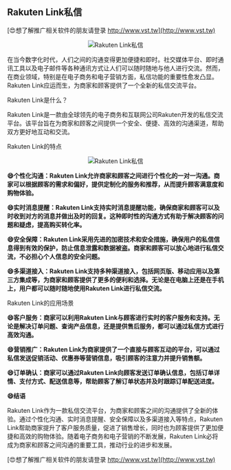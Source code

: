 ## **Rakuten Link私信**

[😍想了解推广相关软件的朋友请登录 http://www.vst.tw](http://www.vst.tw)

 <center><img src="https://vst.tw/MP4/tuiguang/png/4.png" alt="Rakuten Link私信"></center>

在当今数字化时代，人们之间的沟通变得更加便捷和即时。社交媒体平台、即时通讯工具以及电子邮件等各种通讯方式让人们可以随时随地与他人进行交流。然而，在商业领域，特别是在电子商务和电子营销方面，私信功能的重要性愈发凸显。Rakuten Link应运而生，为商家和顾客提供了一个全新的私信交流平台。

Rakuten Link是什么？

Rakuten Link是一款由全球领先的电子商务和互联网公司Rakuten开发的私信交流平台。该平台旨在为商家和顾客之间提供一个安全、便捷、高效的沟通渠道，帮助双方更好地互动和交流。

Rakuten Link的特点

 <center><img src="https://vst.tw/MP4/tuiguang/png/4.png" alt="Rakuten Link私信"></center>

**😄个性化沟通：Rakuten Link允许商家和顾客之间进行个性化的一对一沟通。商家可以根据顾客的需求和偏好，提供定制化的服务和推荐，从而提升顾客满意度和购物体验。**

**😄实时消息提醒：Rakuten Link支持实时消息提醒功能，确保商家和顾客可以及时收到对方的消息并做出及时的回复。这种即时性的沟通方式有助于解决顾客的问题和疑虑，提高购买转化率。**

**😄安全保障：Rakuten Link采用先进的加密技术和安全措施，确保用户的私信信息得到有效的保护，防止信息泄露和数据被盗。商家和顾客可以放心地进行私信交流，不必担心个人信息的安全问题。**

**😄多渠道接入：Rakuten Link支持多种渠道接入，包括网页版、移动应用以及第三方集成等，为商家和顾客提供了更多的便利和选择。无论是在电脑上还是在手机上，用户都可以随时随地使用Rakuten Link进行私信交流。**

Rakuten Link的应用场景

**😄客户服务：商家可以利用Rakuten Link与顾客进行实时的客户服务和支持。无论是解决订单问题、查询产品信息，还是提供售后服务，都可以通过私信方式进行高效沟通。**

**😄营销推广：Rakuten Link为商家提供了一个直接与顾客互动的平台，可以通过私信发送促销活动、优惠券等营销信息，吸引顾客的注意力并提升销售额。**

**😄订单确认：商家可以通过Rakuten Link向顾客发送订单确认信息，包括订单详情、支付方式、配送信息等，帮助顾客了解订单状态并及时跟踪订单配送进度。**

**😄结语**

Rakuten Link作为一款私信交流平台，为商家和顾客之间的沟通提供了全新的体验。通过个性化沟通、实时消息提醒、安全保障以及多渠道接入等特点，Rakuten Link帮助商家提升了客户服务质量，促进了销售增长，同时也为顾客提供了更加便捷和高效的购物体验。随着电子商务和电子营销的不断发展，Rakuten Link必将成为商家和顾客之间沟通的重要工具，推动行业的进步和发展。

[😍想了解推广相关软件的朋友请登录 http://www.vst.tw](http://www.vst.tw)



